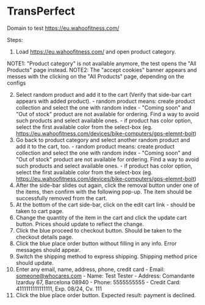 # TransPerfect

Domain to test
https://eu.wahoofitness.com/ 

Steps:
1. Load https://eu.wahoofitness.com/ and open product category.

NOTE1: "Product category" is not available anymore, the test opens the "All Products" page instead.
NOTE2: The "accept cookies" banner appears and messes with the clicking on the "All Products" page, depending on the configs

2. Select random product and add it to the cart (Verify that side-bar cart appears with added product).
                - random product means: create product collection and select the one with random index
                - "Coming soon" and "Out of stock" product are not available for ordering. Find a way to avoid such products and select available ones.
                - if product has color option, select the first available color from the select-box (eg. https://eu.wahoofitness.com/devices/bike-computers/gps-elemnt-bolt)
3. Go back to product category and select another random product and add it to the cart, too.
                - random product means: create product collection and select the one with random index
                - "Coming soon" and "Out of stock" product are not available for ordering. Find a way to avoid such products and select available ones.
                - if product has color option, select the first available color from the select-box (eg. https://eu.wahoofitness.com/devices/bike-computers/gps-elemnt-bolt)
4. After the side-bar slides out again, click the removal button under one of the items, then confirm with the following pop-up. The item should be successfully removed from the cart.
5. At the bottom of the cart side-bar, click on the edit cart link - should be taken to cart page.
6. Change the quantity of the item in the cart and click the update cart button. Prices should update to reflect the change.
7. Click the blue proceed to checkout button. Should be taken to the checkout details page.
8. Click the blue place order button without filling in any info. Error messages should appear.
9. Switch the shipping method to express shipping. Shipping method price should update.
10. Enter any email, name, address, phone, credit card
                - Email: someone@whocares.com
                - Name: Test Tester
                - Address: Comandante Izarduy 67, Barcelona  08940
                - Phone: 5555555555
                - Credit Card: 4111111111111111, Exp. 08/24, Cv. 111
11. Click the blue place order button.
Expected result: payment is declined.

